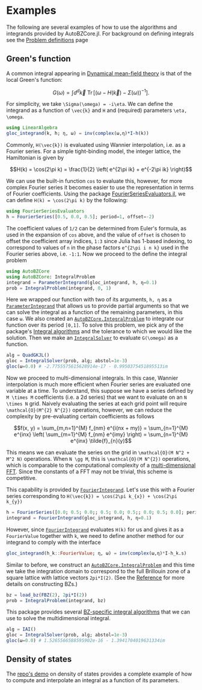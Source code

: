 # Examples

The following are several examples of how to use the algorithms and integrands
provided by AutoBZCore.jl.
For background on defining integrals see the [Problem definitions](@ref) page

## Green's function

A common integral appearing in [Dynamical mean-field
theory](https://en.wikipedia.org/wiki/Dynamical_mean-field_theory) is that of
the local Green's function:
```math
G(\omega) = \int d^d \vec{k}\ \operatorname{Tr} \left[ \left( \omega - H \left( \vec{k} \right) - \Sigma(\omega) \right)^{-1} \right].
```

For simplicity, we take ``\Sigma(\omega) = -i\eta``. We can define the integrand
as a function of ``\vec{k}`` and ``H`` and (required) parameters ``\eta, \omega``.
```julia
using LinearAlgebra
gloc_integrand(k, h; η, ω) = inv(complex(ω,η)*I-h(k))
```

Commonly, ``H(\vec{k})`` is evaluated using Wannier interpolation, i.e. as a
Fourier series. For a simple tight-binding model, the integer lattice, the
Hamiltonian is given by
```math
H(k) = \cos(2\pi k) = \frac{1}{2} \left( e^{2\pi ik} + e^{-2\pi ik} \right)
```
We can use the built-in function `cos` to evaluate this, however, for more
complex Fourier series it becomes easier to use the representation in terms of
Fourier coefficients. Using the package
[FourierSeriesEvaluators.jl](https://github.com/lxvm/FourierSeriesEvaluators.jl),
we can define ``H(k) = \cos(2\pi k)`` by the following:
```julia
using FourierSeriesEvaluators
h = FourierSeries([0.5, 0.0, 0.5]; period=1, offset=-2)
```
The coefficient values of ``1/2`` can be determined from Euler's formula, as
used in the expansion of ``cos`` above, and the value of `offset` is chosen to
offset the coefficient array indices, `1:3` since Julia has 1-based indexing, to
correspond to values of ``n`` in the phase factors ``e^{2\pi i n k}`` used in
the Fourier series above, i.e. `-1:1`. Now we proceed to the define the integral problem
```julia
using AutoBZCore
using AutoBZCore: IntegralProblem
integrand = ParameterIntegrand(gloc_integrand, h, η=0.1)
prob = IntegralProblem(integrand, 0, 1)
```
Here we wrapped our function with two of its arguments, `h, η` as a
[`ParameterIntegrand`](@ref) that allows us to provide partial arguments so that
we can solve the integral as a function of the remaining parameters, in this
case `ω`. We also created an [`AutoBZCore.IntegralProblem`](@ref) to integrate our function
over its period ``[0,1]``. To solve this problem, we pick any of the package's
[Integral algorithms](@ref) and the
tolerance to which we would like the solution. Then we make an
[`IntegralSolver`](@ref) to evaluate ``G(\omega)`` as a function.
```julia
alg = QuadGKJL()
gloc = IntegralSolver(prob, alg; abstol=1e-3)
gloc(ω=0.0) # -2.7755575615628914e-17 - 0.9950375451895513im
```

Now we proceed to multi-dimensional integrals. In this case, Wannier
interpolation is much more efficient when Fourier series are evaluated one
variable at a time. To understand, this suppose we have a series defined by ``M
\times M`` coefficients (i.e. a 2d series) that we want to evaluate on an ``N
\times N`` grid. Naively evaluating the series at each grid
point will require ``\mathcal{O}(M^{2} N^{2})`` operations, however, we can
reduce the complexity by pre-evaluating certain coefficients as follows
```math
f(x, y) = \sum_{m,n=1}^{M} f_{nm} e^{i(nx + my)} = \sum_{n=1}^{M} e^{inx} \left( \sum_{m=1}^{M} f_{nm} e^{imy} \right) = \sum_{n=1}^{M} e^{inx} \tilde{f}_{n}(y)
```
This means we can evaluate the series on the grid in ``\mathcal{O}(M N^2 + M^2
N)`` operations. When ``N \gg M``, this is ``\mathcal{O}(M N^{2})`` operations,
which is comparable to the computational complexity of a [multi-dimensional
FFT](https://en.wikipedia.org/wiki/Fast_Fourier_transform#Multidimensional_FFTs).
Since the constants of a FFT may not be trivial, this scheme is competitive.

This capability is provided by [`FourierIntegrand`](@ref).
Let's use this with a Fourier series corresponding to
``H(\vec{k}) = \cos(2\pi k_{x}) + \cos(2\pi k_{y})``
```julia
h = FourierSeries([0.0; 0.5; 0.0;; 0.5; 0.0; 0.5;; 0.0; 0.5; 0.0]; period=1, offset=-2)
integrand = FourierIntegrand(gloc_integrand, h, η=0.1)
```
However, since [`FourierIntegrand`](@ref) evaluates ``H(k)`` for us and gives it
as a `FourierValue` together with ``k``, we need to define another method for
our integrand to comply with the interface
```julia
gloc_integrand(h_k::FourierValue; η, ω) = inv(complex(ω,η)*I-h_k.s)
```
Similar to before, we construct an [`AutoBZCore.IntegralProblem`](@ref) and this time we
take the integration domain to correspond to the full Brillouin zone of a square
lattice with lattice vectors `2pi*I(2)`. (See the
[Reference](@ref) for more details on constructing BZs.)
```julia
bz = load_bz(FBZ(2), 2pi*I(2))
prob = IntegralProblem(integrand, bz)
```
This package provides several [BZ-specific integral algorithms](@ref) that we
can use to solve the multidimensional integral.
```julia
alg = IAI()
gloc = IntegralSolver(prob, alg; abstol=1e-3)
gloc(ω=0.0) # 1.5265566588595902e-16 - 1.3941704019631334im
```

## Density of states

The [repo's demo](https://github.com/lxvm/AutoBZCore.jl/tree/main/aps_example)
on density of states provides a complete example of how to compute and
interpolate an integral as a function of its parameters.
